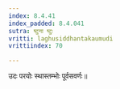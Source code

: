 ```yaml
---
index: 8.4.41
index_padded: 8.4.041
sutra: ष्टुना ष्टुः
vritti: laghusiddhantakaumudi
vrittiindex: 70

---
```

उदः परयोः स्थास्तम्भोः पूर्वसवर्णः॥